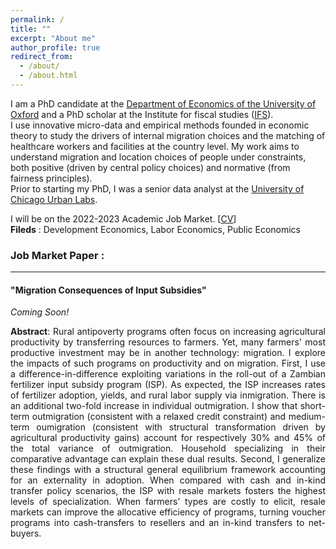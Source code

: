 ```yaml
---
permalink: /
title: ""
excerpt: "About me"
author_profile: true
redirect_from: 
  - /about/
  - /about.html
---
```





I am a PhD candidate at the [Department of Economics of the University of Oxford](https://www.economics.ox.ac.uk/) and a PhD scholar at the Institute for fiscal studies ([IFS](https://ifs.org.uk/)).  
I use innovative micro-data and empirical methods founded in economic theory to study the drivers of internal migration choices and the matching of healthcare workers and facilities at the country level. My work aims to understand migration and location choices of people under constraints, both positive (driven by central policy choices) and normative (from fairness principles).  
Prior to starting my PhD, I was a senior data analyst at the [University of Chicago Urban Labs](https://urbanlabs.uchicago.edu/).  
  
 I will be on the 2022-2023 Academic Job Market. [[CV](http://bzdiop.github.io/files/AboutMe/CV.pdf)]   
 **Fileds** : Development Economics, Labor Economics, Public Economics  


### Job Market Paper : 
---

#### "Migration Consequences of Input Subsidies" 
_Coming Soon!_

<p style='text-align: justify;'>  <b> Abstract</b>:  Rural antipoverty programs often focus on increasing agricultural productivity by transferring resources to farmers. Yet, many farmers' most productive investment may be in another technology: migration. I explore the impacts of such programs on productivity and on migration. First, I use a difference-in-difference exploiting variations in the roll-out of a Zambian fertilizer input subsidy program (ISP). As expected, the ISP increases rates of fertilizer adoption, yields, and rural labor supply via inmigration. There is an additional two-fold increase in individual outmigration. I show that short-term outmigration (consistent with a relaxed credit constraint) and medium-term oumigration (consistent with structural transformation driven by agricultural productivity gains) account for respectively 30% and 45% of the total variance of outmigration. Household specializing in their comparative advantage can explain these dual results.
Second, I generalize these findings with a structural general equilibrium framework accounting for an externality in adoption. When compared with cash and in-kind transfer policy scenarios, the ISP with resale markets fosters the highest levels of specialization. When farmers’ types are costly to elicit, resale markets can improve the allocative efficiency of programs, turning voucher programs into cash-transfers to resellers and an in-kind transfers to net-buyers.
</p>
